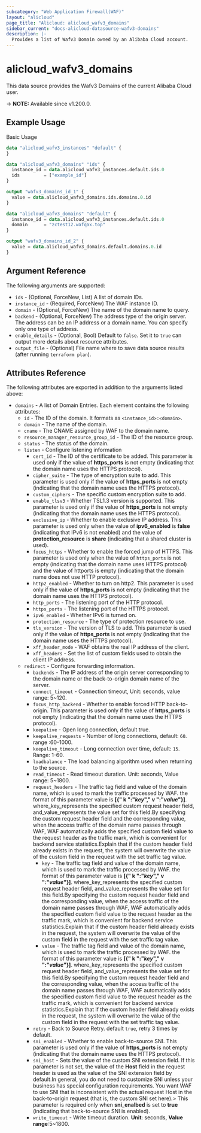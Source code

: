 ```yaml
---
subcategory: "Web Application Firewall(WAF)"
layout: "alicloud"
page_title: "Alicloud: alicloud_wafv3_domains"
sidebar_current: "docs-alicloud-datasource-wafv3-domains"
description: |-
  Provides a list of Wafv3 Domain owned by an Alibaba Cloud account.
---
```


# alicloud_wafv3_domains

This data source provides the Wafv3 Domains of the current Alibaba Cloud user.

-> **NOTE:** Available since v1.200.0.

## Example Usage

Basic Usage

```terraform
data "alicloud_wafv3_instances" "default" {
}

data "alicloud_wafv3_domains" "ids" {
  instance_id = data.alicloud_wafv3_instances.default.ids.0
  ids         = ["example_id"]
}

output "wafv3_domains_id_1" {
  value = data.alicloud_wafv3_domains.ids.domains.0.id
}

data "alicloud_wafv3_domains" "default" {
  instance_id = data.alicloud_wafv3_instances.default.ids.0
  domain      = "zctest12.wafqax.top"
}

output "wafv3_domains_id_2" {
  value = data.alicloud_wafv3_domains.default.domains.0.id
}
```

## Argument Reference

The following arguments are supported:

* `ids` - (Optional, ForceNew, List) A list of domain IDs.
* `instance_id` - (Required, ForceNew) The WAF instance ID.
* `domain` - (Optional, ForceNew) The name of the domain name to query.
* `backend` - (Optional, ForceNew) The address type of the origin server. The address can be an IP address or a domain name. You can specify only one type of address.
* `enable_details` - (Optional, Bool) Default to `false`. Set it to `true` can output more details about resource attributes.
* `output_file` - (Optional) File name where to save data source results (after running `terraform plan`).

## Attributes Reference

The following attributes are exported in addition to the arguments listed above:

* `domains` - A list of Domain Entries. Each element contains the following attributes:
  * `id` - The ID of the domain. It formats as `<instance_id>:<domain>`.
  * `domain` - The name of the domain.
  * `cname` - The CNAME assigned by WAF to the domain name.
  * `resource_manager_resource_group_id` - The ID of the resource group.
  * `status` - The status of the domain.
  * `listen` - Configure listening information
    * `cert_id` - The ID of the certificate to be added. This parameter is used only if the value of **https_ports** is not empty (indicating that the domain name uses the HTTPS protocol).
    * `cipher_suite` - The type of encryption suite to add. This parameter is used only if the value of **https_ports** is not empty (indicating that the domain name uses the HTTPS protocol).
    * `custom_ciphers` - The specific custom encryption suite to add.
    * `enable_tlsv3` - Whether TSL1.3 version is supported. This parameter is used only if the value of **https_ports** is not empty (indicating that the domain name uses the HTTPS protocol).
    * `exclusive_ip` - Whether to enable exclusive IP address. This parameter is used only when the value of **ipv6_enabled** is **false** (indicating that IPv6 is not enabled) and the value of **protection_resource** is **share** (indicating that a shared cluster is used).
    * `focus_https` - Whether to enable the forced jump of HTTPS. This parameter is used only when the value of `https_ports` is not empty (indicating that the domain name uses HTTPS protocol) and the value of httports is empty (indicating that the domain name does not use HTTP protocol).
    * `http2_enabled` - Whether to turn on http2. This parameter is used only if the value of **https_ports** is not empty (indicating that the domain name uses the HTTPS protocol).
    * `http_ports` - The listening port of the HTTP protocol.
    * `https_ports` - The listening port of the HTTPS protocol.
    * `ipv6_enabled` - Whether IPv6 is turned on.
    * `protection_resource` - The type of protection resource to use.
    * `tls_version` - The version of TLS to add. This parameter is used only if the value of **https_ports** is not empty (indicating that the domain name uses the HTTPS protocol).
    * `xff_header_mode` - WAF obtains the real IP address of the client.
    * `xff_headers` - Set the list of custom fields used to obtain the client IP address.
  * `redirect` - Configure forwarding information.
    * `backends` - The IP address of the origin server corresponding to the domain name or the back-to-origin domain name of the server.
    * `connect_timeout` - Connection timeout, Unit: seconds, value range: 5~120.
    * `focus_http_backend` - Whether to enable forced HTTP back-to-origin. This parameter is used only if the value of **https_ports** is not empty (indicating that the domain name uses the HTTPS protocol).
    * `keepalive` - Open long connection, default true.
    * `keepalive_requests` - Number of long connections, default: `60`. range :60-1000.
    * `keepalive_timeout` - Long connection over time, default: `15`. Range: 1-60.
    * `loadbalance` - The load balancing algorithm used when returning to the source.
    * `read_timeout` - Read timeout duration. Unit: seconds, Value range: 5~1800.
    * `request_headers` - The traffic tag field and value of the domain name, which is used to mark the traffic processed by WAF. the format of this parameter value is **[{" k ":"_key_"," v ":"_value_"}]**. where_key_represents the specified custom request header field, and_value_represents the value set for this field.By specifying the custom request header field and the corresponding value, when the access traffic of the domain name passes through WAF, WAF automatically adds the specified custom field value to the request header as the traffic mark, which is convenient for backend service statistics.Explain that if the custom header field already exists in the request, the system will overwrite the value of the custom field in the request with the set traffic tag value.
      * `key` - The traffic tag field and value of the domain name, which is used to mark the traffic processed by WAF. the format of this parameter value is **[{" k ":"_key_"," v ":"_value_"}]**. where_key_represents the specified custom request header field, and_value_represents the value set for this field.By specifying the custom request header field and the corresponding value, when the access traffic of the domain name passes through WAF, WAF automatically adds the specified custom field value to the request header as the traffic mark, which is convenient for backend service statistics.Explain that if the custom header field already exists in the request, the system will overwrite the value of the custom field in the request with the set traffic tag value.
      * `value` - The traffic tag field and value of the domain name, which is used to mark the traffic processed by WAF. the format of this parameter value is **[{" k ":"_key_"," v ":"_value_"}]**. where_key_represents the specified custom request header field, and_value_represents the value set for this field.By specifying the custom request header field and the corresponding value, when the access traffic of the domain name passes through WAF, WAF automatically adds the specified custom field value to the request header as the traffic mark, which is convenient for backend service statistics.Explain that if the custom header field already exists in the request, the system will overwrite the value of the custom field in the request with the set traffic tag value.
    * `retry` - Back to Source Retry. default `true`, retry 3 times by default.
    * `sni_enabled` - Whether to enable back-to-source SNI. This parameter is used only if the value of **https_ports** is not empty (indicating that the domain name uses the HTTPS protocol).
    * `sni_host` - Sets the value of the custom SNI extension field. If this parameter is not set, the value of the **Host** field in the request header is used as the value of the SNI extension field by default.In general, you do not need to customize SNI unless your business has special configuration requirements. You want WAF to use SNI that is inconsistent with the actual request Host in the back-to-origin request (that is, the custom SNI set here).> This parameter is required only when **sni_enalbed** is set to **true** (indicating that back-to-source SNI is enabled).
    * `write_timeout` - Write timeout duration. **Unit**: seconds, **Value range**:5~1800.
